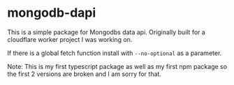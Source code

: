 # mongodb-dapi

This is a simple package for Mongodbs data api. Originally built for a cloudflare worker project I was working on.

If there is a global fetch function install with `--no-optional` as a parameter.

Note: This is my first typescript package as well as my first npm package so the first 2 versions are broken and I am sorry for that.

